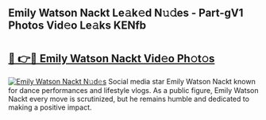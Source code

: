 ## Emily Watson Nackt Le𝚊k𝚎d N𝚞𝚍es - Part-gV1 Photos Vid𝚎o Le𝚊ks KENfb

# <h2><a href="http://fb0f5c.evod.top/?m=Emily+Watson+Nackt">🔗 👉🔴 Emily Watson Nackt Vid𝚎o Ph𝚘t𝚘s</a></h2>

[![Emily Watson Nackt N𝚞d𝚎s](https://i.imgur.com/8V9OHl7.gif)](http://fb0f5c.evod.top/?m=Emily+Watson+Nackt)
Social media star Emily Watson Nackt known for dance performances and lifestyle vlogs. As a public figure, Emily Watson Nackt every move is scrutinized, but he remains humble and dedicated to making a positive impact. 
